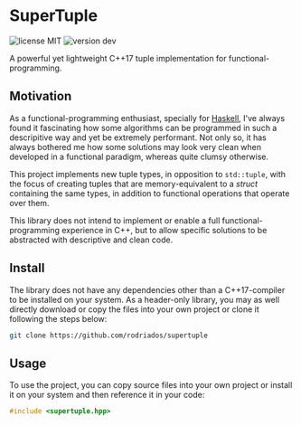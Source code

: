 # SuperTuple
![license MIT](https://img.shields.io/badge/license-MIT-lightgrey.svg)
![version dev](https://img.shields.io/badge/version-1.0-green.svg)

A powerful yet lightweight C++17 tuple implementation for functional-programming.

## Motivation
As a functional-programming enthusiast, specially for [Haskell](https://www.haskell.org/),
I've always found it fascinating how some algorithms can be programmed in such a
descripitive way and yet be extremely performant. Not only so, it has always bothered
me how some solutions may look very clean when developed in a functional paradigm,
whereas quite clumsy otherwise.

This project implements new tuple types, in opposition to `std::tuple`, with the
focus of creating tuples that are memory-equivalent to a _struct_ containing the
same types, in addition to functional operations that operate over them.

This library does not intend to implement or enable a full functional-programming
experience in C++, but to allow specific solutions to be abstracted with descriptive
and clean code.

## Install
The library does not have any dependencies other than a C++17-compiler to be installed
on your system. As a header-only library, you may as well directly download or copy
the files into your own project or clone it following the steps below:
```bash
git clone https://github.com/rodriados/supertuple
```

## Usage
To use the project, you can copy source files into your own project or install it
on your system and then reference it in your code:
```cpp
#include <supertuple.hpp>
```
